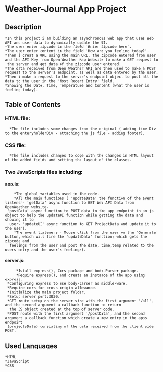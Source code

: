 # Weather-Journal App Project

## Description

    *In this project i am building an asynchronous web app that uses Web API and user data to dynamically update the UI.
    *The user enter zipcode in the field 'Enter Zipcode here'.
    *The user enter content in the field 'How are you feeling today?'.
    *Then i creat a URL using the main URL, the Zipcode entered from user and the API Key from Open Weather Map Website to make a GET request to 
     the server and get data of the zipcode user entered.
    *The data received from Open Weather API are then used to make a POST request to the server's endpoint, as well as data entered by the user.
    *Then i make a request to the server's endpoint object to post all the data to the user in the 'Most Recent Entry' field.
    *Showing the Date, Time, Temperature and Content (what the user is feeling today).
  
  
## Table of Contents

   ### HTML file:
   
      *The file includes some changes from the original ( adding time Div to the enteryholderDiv - attaching the js file - adding footer).
       
   ### CSS file:
   
      *The file includes changes to cope with the changes in HTML layout of the added fields and setting the layout of the classes.
      
   ### Two JavaScripts files including:
   
   #### app.js:
     
        *The global variables used in the code.
        *All the main functions ( 'updateData' the function of the event listener- 'getData' async function to GET Web API Data from OpenWeather website- 
	 'postData' async function to POST data to the app endpoint in an js object to help the updateUI function while getting the data and showing it to 
	  user- 'updateUI' async function to GET ProjectData and update it to the user).
        *The event listeners ( Mouse click from the user on the 'Generate' button, which will fire the 'updateData' function; which gets the zipcode and
	  feelings from the user and post the date, time,temp related to the users entry and the user's feelings).
	 
   #### server.js:
   
         *Istall express(), Cors package and body-Parser package.
         *Require express(), and create an instance of the app using express.
	 *Configuring express to use body-parser as middle-ware.
	 *Require cors for cross origin allowance.
	 *Initialize the main project folder.
	 *Setup server port:3030.
	 *GET route setup on the server side with the first argument '/all', and the second argument a callback function to return 
	  the JS object created at the top of server code.
	 *POST route with the first argument '/postData', and the second argument a callback function which create a new entry in the apps endpoint 
	 (projectsData) consisting of the data received from the client side POST.
	 
     

## Used Languages
    *HTML
    *JavaScript
    *CSS
    

	   
